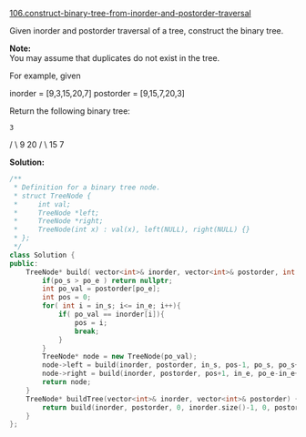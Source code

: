 [106.construct-binary-tree-from-inorder-and-postorder-traversal](https://leetcode.com/problems/construct-binary-tree-from-inorder-and-postorder-traversal/)  

Given inorder and postorder traversal of a tree, construct the binary tree.

**Note:**  
You may assume that duplicates do not exist in the tree.

For example, given

inorder = \[9,3,15,20,7\]
postorder = \[9,15,7,20,3\]

Return the following binary tree:

    3
   / \\
  9  20
    /  \\
   15   7  



**Solution:**  

```cpp
/**
 * Definition for a binary tree node.
 * struct TreeNode {
 *     int val;
 *     TreeNode *left;
 *     TreeNode *right;
 *     TreeNode(int x) : val(x), left(NULL), right(NULL) {}
 * };
 */
class Solution {
public:
    TreeNode* build( vector<int>& inorder, vector<int>& postorder, int in_s, int in_e, int po_s, int po_e ){
        if(po_s > po_e ) return nullptr;
        int po_val = postorder[po_e];
        int pos = 0;
        for( int i = in_s; i<= in_e; i++){
            if( po_val == inorder[i]){
                pos = i;
                break;
            }
        }
        TreeNode* node = new TreeNode(po_val);
        node->left = build(inorder, postorder, in_s, pos-1, po_s, po_s+pos-in_s-1);
        node->right = build(inorder, postorder, pos+1, in_e, po_e-in_e+pos, po_e-1);
        return node;
    }
    TreeNode* buildTree(vector<int>& inorder, vector<int>& postorder) {
        return build(inorder, postorder, 0, inorder.size()-1, 0, postorder.size()-1);
    }
};
```
      